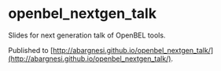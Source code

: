 openbel_nextgen_talk
====================

Slides for next generation talk of OpenBEL tools.

Published to [http://abargnesi.github.io/openbel_nextgen_talk/](http://abargnesi.github.io/openbel_nextgen_talk/).
